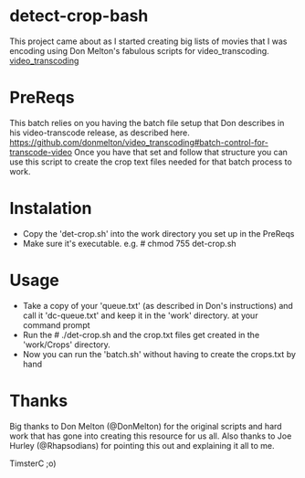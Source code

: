 # detect-crop-bash

This project came about as I started creating big lists of movies that I was encoding using Don Melton's fabulous scripts for video_transcoding.
[video_transcoding](https://github.com/donmelton/video_transcoding)

# PreReqs
This batch relies on you having the batch file setup that Don describes in his video-transcode release, as described here. https://github.com/donmelton/video_transcoding#batch-control-for-transcode-video
Once you have that set and follow that structure you can use this script to create the crop text files needed for that batch process to work.

# Instalation
- Copy the 'det-crop.sh' into the work directory you set up in the PreReqs
- Make sure it's executable. e.g. # chmod 755 det-crop.sh

# Usage
- Take a copy of your 'queue.txt' (as described in Don's instructions) and call it 'dc-queue.txt' and keep it in the 'work' directory.
at your command prompt 
- Run the # ./det-crop.sh and the crop.txt files get created in the 'work/Crops' directory.
- Now you can run the 'batch.sh' without having to create the crops.txt by hand

# Thanks
Big thanks to Don Melton (@DonMelton) for the original scripts and hard work that has gone into creating this resource for us all.
Also thanks to Joe Hurley (@Rhapsodians) for pointing this out and explaining it all to me.

TimsterC ;o)
